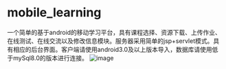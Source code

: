 # mobile_learning
一个简单的基于android的移动学习平台，具有课程选择、资源下载、上传作业、在线测试、在线交流以及修改信息模块。服务器采用简单的jsp+servlet模式。具有相应的后台界面。客户端请使用android3.0及以上版本导入，数据库请使用低于mySql8.0的版本进行连接。
![image](https://github.com/LiDaiY/mobile_learning/blob/master/images/%E5%BE%AE%E4%BF%A1%E5%9B%BE%E7%89%87_20190103205752.jpg)
